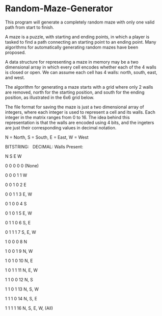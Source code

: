 # Random-Maze-Generator
This program will generate a completely random maze with only one valid path from start to finish.

A maze is a puzzle, with starting and ending points, in which a player is tasked to find a path connecting an starting point to an ending point. Many algorithms for automatically generating random mazes have been proposed.

A data structure for representing a maze in memory may be a two dimensional array in which every cell encodes whether each of the 4 walls is closed or open. We can assume each cell has 4 walls: north, south, east, and west.

The algorithm for generating a maze starts with a grid where only 2 walls are removed, north for the starting position, and south for the ending position, as illustrated in the 6x6 grid below.

The file format for saving the maze is just a two dimensional array of integers, where each integer is used to represent a cell and its walls. Each integer in the matrix ranges from 0 to 16. The idea behind this representation is that the walls are encoded using 4 bits, and the ingeters are just their corresponding values in decimal notation.

N = North, S = South, E = East, W = West

BITSTRING: &nbsp; DECIMAL:      Walls Present:

N S E W

0 0 0 0         0             (None)

0 0 0 1         1             W

0 0 1 0         2             E

0 0 1 1         3             E, W

0 1 0 0         4             S

0 1 0 1         5             E, W

0 1 1 0         6             S, E

0 1 1 1         7             S, E, W

1 0 0 0         8             N

1 0 0 1         9             N, W

1 0 1 0         10            N, E

1 0 1 1         11            N, E, W

1 1 0 0         12            N, S

1 1 0 1         13            N, S, W

1 1 1 0         14            N, S, E

1 1 1 1         16            N, S, E, W, (All)
